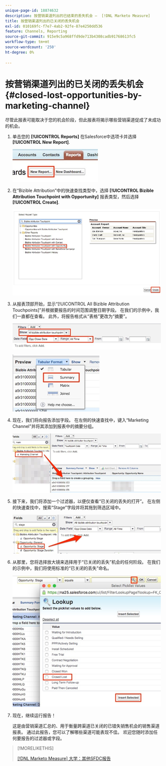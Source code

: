 ```yaml
---
unique-page-id: 18874632
description: 按营销渠道列出的已结束的丢失机会 —  [!DNL Marketo Measure]
title: 按营销渠道列出的已关闭的丢失机会
exl-id: 010169fc-f7e7-4ab2-92fe-87e4250dd536
feature: Channels, Reporting
source-git-commit: 915e9c5a968ffd9de713b4308cadb91768613fc5
workflow-type: tm+mt
source-wordcount: '250'
ht-degree: 0%

---
```


# 按营销渠道列出的已关闭的丢失机会 {#closed-lost-opportunities-by-marketing-channel}

尽管此报表可能取决于您的机会阶段，但此报表将揭示哪些营销渠道促成了未成功的机会。

1. 单击您的 **[!UICONTROL Reports]** 在Salesforce中选项卡并选择 **[!UICONTROL New Report]**.

   ![](assets/1-3.jpg)

1. 在“Bizible Attribution”中的快速查找类型中，选择 **[!UICONTROL Bizible Attribution Touchpoint with Opportunity]** 报表类型，然后选择 **[!UICONTROL Create]**.

   ![](assets/2-3.jpg)

1. 从报表顶部开始，显示“[!UICONTROL All Bizible Attribution Touchpoints]”并根据要报告的时间范围调整日期字段。 在我们的示例中，我们一直都在查看。 此外，将报告格式从“表格”更改为“摘要”。

   ![](assets/3-3.jpg)

   ![](assets/4-2.jpg)

1. 现在，我们将向报告添加字段。 在左侧的快速查找中，键入“Marketing Channel”并将其添加到报表中的摘要分组。

   ![](assets/5.jpg)

1. 接下来，我们将添加一个过滤器，以便仅查看“已关闭的丢失的打开”。 在左侧的快速查找中，搜索“Stage”字段并将其拖到筛选区域中。

   ![](assets/6.jpg)

1. 从那里，您将选择放大镜来选择用于“已关闭的丢失”机会的任何阶段。 在我们的示例中，我们将使用标准的“已关闭的丢失”命名。

   ![](assets/7.jpg)

1. 现在，继续运行报告！

   这是由营销渠道汇总的、用于衡量跨渠道已关闭的已错失销售机会的销售渠道报表。 通过此报告，您可以了解哪些渠道可能表现不佳。 欢迎您随时添加任何要报告的过滤器或字段。

>[!MORELIKETHIS]
>
>[[!DNL Marketo Measure] 大学：其他SFDC报告](https://universityonline.marketo.com/courses/bizible-fundamentals-bizible-102/#/page/5c5cb68dfb384d0c9fb96cd0)
